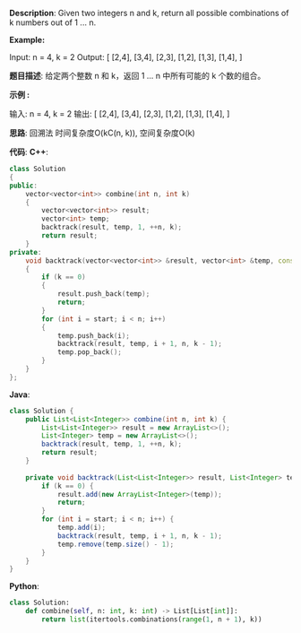 __Description__:
Given two integers n and k, return all possible combinations of k numbers out of 1 ... n.

__Example:__

Input: n = 4, k = 2
Output:
[
  [2,4],
  [3,4],
  [2,3],
  [1,2],
  [1,3],
  [1,4],
]

__题目描述__:
给定两个整数 n 和 k，返回 1 ... n 中所有可能的 k 个数的组合。

__示例 :__

输入: n = 4, k = 2
输出:
[
  [2,4],
  [3,4],
  [2,3],
  [1,2],
  [1,3],
  [1,4],
]

__思路__:
回溯法
时间复杂度O(kC(n, k)), 空间复杂度O(k)

__代码__:
__C++__:
```C++
class Solution 
{
public:
    vector<vector<int>> combine(int n, int k) 
    {
        vector<vector<int>> result;
        vector<int> temp;
        backtrack(result, temp, 1, ++n, k);
        return result;
    }
private:
    void backtrack(vector<vector<int>> &result, vector<int> &temp, const int start, const int n, const int k) 
    {
        if (k == 0) 
        {
            result.push_back(temp);
            return;
        }
        for (int i = start; i < n; i++) 
        {
            temp.push_back(i);
            backtrack(result, temp, i + 1, n, k - 1);
            temp.pop_back();
        }
    }
};
```

__Java__:
```Java
class Solution {
    public List<List<Integer>> combine(int n, int k) {
        List<List<Integer>> result = new ArrayList<>();
        List<Integer> temp = new ArrayList<>();
        backtrack(result, temp, 1, ++n, k);
        return result;
    }
    
    private void backtrack(List<List<Integer>> result, List<Integer> temp, int start, int n, int k) {
        if (k == 0) {
            result.add(new ArrayList<Integer>(temp));
            return;
        }
        for (int i = start; i < n; i++) {
            temp.add(i);
            backtrack(result, temp, i + 1, n, k - 1);
            temp.remove(temp.size() - 1);
        }
    }
}
```

__Python__:
```Python
class Solution:
    def combine(self, n: int, k: int) -> List[List[int]]:
        return list(itertools.combinations(range(1, n + 1), k))
```